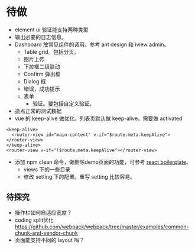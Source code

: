 # 待做
* element ui 验证能支持两种类型
* 输出必要的日志信息。
* Dashboard 放常见组件的调用。参考 ant design 和 iview admin。
  * Table grid。包括分页。
  * 图片上传
  * 下拉框二级联动
  * Confirm 弹出框
  * Dialog 框
  * 错误，成功提示
  * 表单
    * 验证。要包括自定义验证。
* 造点正常的测试数据
* vue 的 keep-alive 做优化。列表页默认做 keep-alive。需要做 activated
```
<keep-alive>
  <router-view id="main-content" v-if="$route.meta.keepAlive"></router-view>
</keep-alive>
<router-view v-if="!$route.meta.keepAlive"></router-view>
```
* 添加 npm clean 命令，做删除demo页面的功能，可参考 [react boilerplate](https://github.com/react-boilerplate/react-boilerplate)。
  * views 下的一些目录
  * 修改 setting 下的配置。重写 setting 比较容易。

## 待探究
* 操作栏如何自适应宽度？
* coding split优化  
https://github.com/webpack/webpack/tree/master/examples/common-chunk-and-vendor-chunk
* 页面能支持不同的 layout 吗？


